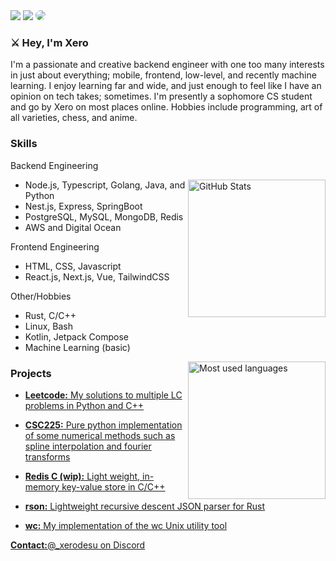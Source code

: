 <section>
  <a style="text-decoration: none;" href="https://github.com/dev-xero">
    <img src="https://img.shields.io/github/followers/dev-xero?logo=github&style=for-the-badge&logoColor=white&labelColor=131820&color=FFFFFF" />
  </a>
  <a style="text-decoration: none;" href="https://github.com/dev-xero">
    <img src="https://img.shields.io/github/stars/dev-xero?affiliations=OWNER%2CCOLLABORATOR&logo=github&style=for-the-badge&logoColor=white&labelColor=131820&color=FFFFFF" />
  </a>   
    <a style="text-decoration: none;" href="https://github.com/dev-xero">
    <img style="border-radius:10px" src="https://hits.sh/github.com/dev-xero/hits.svg?color=FFFFFF&labelColor=131820&style=for-the-badge&logo=stackblitz"/>
  </a>
</section>

<section>
  <h3><b>⚔️ Hey, I'm Xero</b></h3>
  <p>
    I'm a passionate and creative backend engineer with one too many interests in just about everything; mobile, frontend, low-level, and recently machine learning. I enjoy learning 
    far and wide, and just enough to feel like I have an opinion on tech takes; sometimes. I'm presently a sophomore CS student and go by Xero on most places online. Hobbies include programming, art of all varieties, chess, and anime.
  </p>
</section>

<section>
  <h3>Skills</h3>
  <p>Backend Engineering</p>
  <a href="#">
    <img align="right" src="https://github-readme-stats.vercel.app/api?username=dev-xero&theme=dark&layout=compact&hide_border=true&bg_color=0D1117" height="220px" alt="GitHub Stats">
  </a>
  <ul>
    <li>Node.js, Typescript, Golang, Java, and Python</li>
    <li>Nest.js, Express, SpringBoot</li>
    <li>PostgreSQL, MySQL, MongoDB, Redis</li>
    <li>AWS and Digital Ocean</li>
  </ul>
  <p>Frontend Engineering</p>
  <ul>
    <li>HTML, CSS, Javascript</li>
    <li>React.js, Next.js, Vue, TailwindCSS</li>
  </ul>
  <p>Other/Hobbies</p>
  <ul>
    <li>Rust, C/C++</li>
    <li>Linux, Bash</li>
    <li>Kotlin, Jetpack Compose</li>
    <li>Machine Learning (basic)</li>
  </ul>
  <a href="#">
    <img align="right" src="https://github-readme-stats.vercel.app/api/top-langs/?username=dev-xero&langs_count=10&v=174&theme=dark&layout=compact&hide_border=true&bg_color=0D1117" height="220px" alt="Most used languages">
  </a>
</section>

<section>
  <h3>Projects</h3>
  <ul>
    <li>
      <p><b><a href="https://github.com/dev-xero/leetcode">Leetcode</>:</b> My solutions to multiple LC problems in Python and C++</p>
    </li>
    <li>
      <p><b><a href="https://github.com/dev-xero/csc225">CSC225</>:</b> Pure python implementation of some numerical methods such as spline interpolation and fourier transforms</p>
    </li>
    <li>
      <p><b><a href="https://github.com/dev-xero/redis-c">Redis C (wip)</>:</b> Light weight, in-memory key-value store in C/C++</p>
    </li>
    <li>
      <p><b><a href="https://github.com/dev-xero/rson">rson</>:</b> Lightweight recursive descent JSON parser for Rust</p>
    </li>
    <li>
      <p><b><a href="https://github.com/dev-xero/wc">wc</>:</b> My implementation of the wc Unix utility tool</p>
    </li>
  </ul>
</section>

<p><b>Contact:</b>@_xerodesu on Discord</h5>
